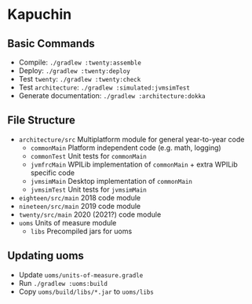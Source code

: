 # Kapuchin

## Basic Commands
- Compile: `./gradlew :twenty:assemble`
- Deploy: `./gradlew :twenty:deploy`
- Test `twenty`: `./gradlew :twenty:check`
- Test `architecture`: `./gradlew :simulated:jvmsimTest`
- Generate documentation: `./gradlew :architecture:dokka`

## File Structure
- `architecture/src`    Multiplatform module for general year-to-year code
    - `commonMain`      Platform independent code (e.g. math, logging)
    - `commonTest`      Unit tests for `commonMain`
    - `jvmfrcMain`      WPILib implementation of `commonMain` + extra WPILib specific code
    - `jvmsimMain`      Desktop implementation of `commonMain`
    - `jvmsimTest`      Unit tests for `jvmsimMain`
- `eighteen/src/main`   2018 code module
- `nineteen/src/main`   2019 code module
- `twenty/src/main`     2020 (2021?) code module
- `uoms`                Units of measure module
    - `libs`            Precompiled jars for uoms

## Updating uoms
- Update `uoms/units-of-measure.gradle`
- Run `./gradlew :uoms:build`
- Copy `uoms/build/libs/*.jar` to `uoms/libs`

